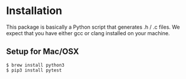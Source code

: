 # Installation

This package is basically a Python script that generates .h / .c files.
We expect that you have either gcc or clang installed on your machine.

## Setup for Mac/OSX

```shell
$ brew install python3
$ pip3 install pytest
```
